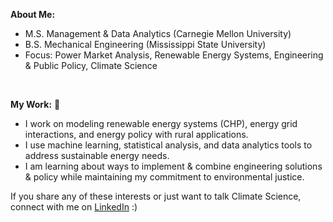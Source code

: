 **About Me:** 
<br/>
- M.S. Management & Data Analytics (Carnegie Mellon University)
- B.S. Mechanical Engineering (Mississippi State University)
- Focus: Power Market Analysis, Renewable Energy Systems, Engineering & Public Policy, Climate Science

<br/>

**My Work:** 🌱
<br/>
- I work on modeling renewable energy systems (CHP), energy grid interactions, and energy policy with rural applications.
- I use machine learning, statistical analysis, and data analytics tools to address sustainable energy needs.
- I am learning about ways to implement & combine engineering solutions & policy while maintaining my commitment to environmental justice. 


If you share any of these interests or just want to talk Climate Science, connect with me on [LinkedIn](https://www.linkedin.com/in/philippe-schicker/) :)
